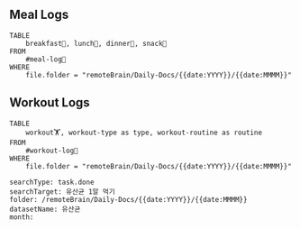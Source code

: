 
## Meal Logs
```dataview
TABLE 
	breakfast🍳, lunch🍚, dinner🥗, snack🍬
FROM 
	#meal-log📝 
WHERE 
	file.folder = "remoteBrain/Daily-Docs/{{date:YYYY}}/{{date:MMMM}}"
```


## Workout Logs
```dataview
TABLE 
	workout🏋️, workout-type as type, workout-routine as routine 
FROM 
	#workout-log💪 
WHERE 
	file.folder = "remoteBrain/Daily-Docs/{{date:YYYY}}/{{date:MMMM}}"
```

```tracker
searchType: task.done  
searchTarget: 유산균 1알 먹기
folder: /remoteBrain/Daily-Docs/{{date:YYYY}}/{{date:MMMM}}
datasetName: 유산균
month:
```
